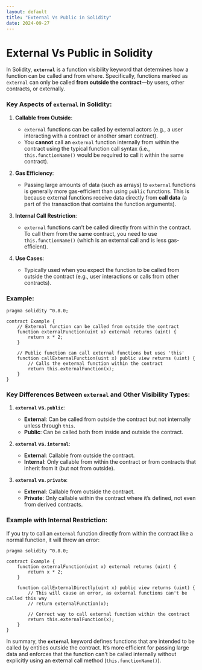 ```yaml
---
layout: default
title: "External Vs Public in Solidity"
date: 2024-09-27
---
```


# External Vs Public in Solidity
In Solidity, **`external`** is a function visibility keyword that determines how a function can be called and from where. Specifically, functions marked as `external` can only be called **from outside the contract**—by users, other contracts, or externally.

### Key Aspects of `external` in Solidity:

1. **Callable from Outside**:
   - `external` functions can be called by external actors (e.g., a user interacting with a contract or another smart contract).
   - You **cannot** call an `external` function internally from within the contract using the typical function call syntax (i.e., `this.functionName()` would be required to call it within the same contract).

2. **Gas Efficiency**:
   - Passing large amounts of data (such as arrays) to `external` functions is generally more gas-efficient than using `public` functions. This is because external functions receive data directly from **call data** (a part of the transaction that contains the function arguments).

3. **Internal Call Restriction**:
   - `external` functions can’t be called directly from within the contract. To call them from the same contract, you need to use `this.functionName()` (which is an external call and is less gas-efficient).

4. **Use Cases**:
   - Typically used when you expect the function to be called from outside the contract (e.g., user interactions or calls from other contracts).

### Example:

```solidity
pragma solidity ^0.8.0;

contract Example {
    // External function can be called from outside the contract
    function externalFunction(uint x) external returns (uint) {
        return x * 2;
    }

    // Public function can call external functions but uses 'this'
    function callExternalFunction(uint x) public view returns (uint) {
        // Calls the external function within the contract
        return this.externalFunction(x);
    }
}
```

### Key Differences Between `external` and Other Visibility Types:

1. **`external` vs. `public`**:
   - **External**: Can be called from outside the contract but not internally unless through `this`.
   - **Public**: Can be called both from inside and outside the contract.

2. **`external` vs. `internal`**:
   - **External**: Callable from outside the contract.
   - **Internal**: Only callable from within the contract or from contracts that inherit from it (but not from outside).

3. **`external` vs. `private`**:
   - **External**: Callable from outside the contract.
   - **Private**: Only callable within the contract where it’s defined, not even from derived contracts.

### Example with Internal Restriction:
If you try to call an `external` function directly from within the contract like a normal function, it will throw an error:

```solidity
pragma solidity ^0.8.0;

contract Example {
    function externalFunction(uint x) external returns (uint) {
        return x * 2;
    }

    function callExternalDirectly(uint x) public view returns (uint) {
        // This will cause an error, as external functions can't be called this way
        // return externalFunction(x);

        // Correct way to call external function within the contract
        return this.externalFunction(x);
    }
}
```

In summary, the **`external`** keyword defines functions that are intended to be called by entities outside the contract. It’s more efficient for passing large data and enforces that the function can't be called internally without explicitly using an external call method (`this.functionName()`).
